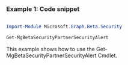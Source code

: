 ### Example 1: Code snippet

```powershell

Import-Module Microsoft.Graph.Beta.Security

Get-MgBetaSecurityPartnerSecurityAlert

```
This example shows how to use the Get-MgBetaSecurityPartnerSecurityAlert Cmdlet.

